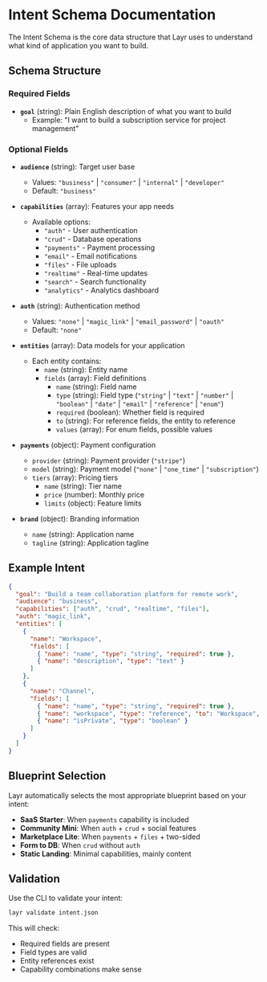 # Intent Schema Documentation

The Intent Schema is the core data structure that Layr uses to understand what kind of application you want to build.

## Schema Structure

### Required Fields

- **`goal`** (string): Plain English description of what you want to build
  - Example: "I want to build a subscription service for project management"

### Optional Fields

- **`audience`** (string): Target user base
  - Values: `"business"` | `"consumer"` | `"internal"` | `"developer"`
  - Default: `"business"`

- **`capabilities`** (array): Features your app needs
  - Available options:
    - `"auth"` - User authentication
    - `"crud"` - Database operations
    - `"payments"` - Payment processing
    - `"email"` - Email notifications
    - `"files"` - File uploads
    - `"realtime"` - Real-time updates
    - `"search"` - Search functionality
    - `"analytics"` - Analytics dashboard

- **`auth`** (string): Authentication method
  - Values: `"none"` | `"magic_link"` | `"email_password"` | `"oauth"`
  - Default: `"none"`

- **`entities`** (array): Data models for your application
  - Each entity contains:
    - `name` (string): Entity name
    - `fields` (array): Field definitions
      - `name` (string): Field name
      - `type` (string): Field type (`"string"` | `"text"` | `"number"` | `"boolean"` | `"date"` | `"email"` | `"reference"` | `"enum"`)
      - `required` (boolean): Whether field is required
      - `to` (string): For reference fields, the entity to reference
      - `values` (array): For enum fields, possible values

- **`payments`** (object): Payment configuration
  - `provider` (string): Payment provider (`"stripe"`)
  - `model` (string): Payment model (`"none"` | `"one_time"` | `"subscription"`)
  - `tiers` (array): Pricing tiers
    - `name` (string): Tier name
    - `price` (number): Monthly price
    - `limits` (object): Feature limits

- **`brand`** (object): Branding information
  - `name` (string): Application name
  - `tagline` (string): Application tagline

## Example Intent

```json
{
  "goal": "Build a team collaboration platform for remote work",
  "audience": "business",
  "capabilities": ["auth", "crud", "realtime", "files"],
  "auth": "magic_link",
  "entities": [
    {
      "name": "Workspace",
      "fields": [
        { "name": "name", "type": "string", "required": true },
        { "name": "description", "type": "text" }
      ]
    },
    {
      "name": "Channel",
      "fields": [
        { "name": "name", "type": "string", "required": true },
        { "name": "workspace", "type": "reference", "to": "Workspace", "required": true },
        { "name": "isPrivate", "type": "boolean" }
      ]
    }
  ]
}
```

## Blueprint Selection

Layr automatically selects the most appropriate blueprint based on your intent:

- **SaaS Starter**: When `payments` capability is included
- **Community Mini**: When `auth` + `crud` + social features
- **Marketplace Lite**: When `payments` + `files` + two-sided
- **Form to DB**: When `crud` without `auth`
- **Static Landing**: Minimal capabilities, mainly content

## Validation

Use the CLI to validate your intent:

```bash
layr validate intent.json
```

This will check:
- Required fields are present
- Field types are valid
- Entity references exist
- Capability combinations make sense